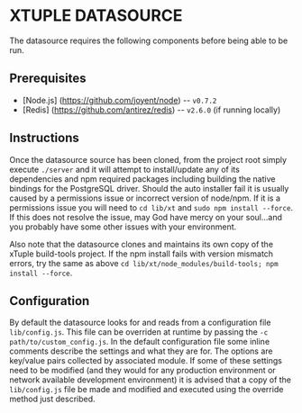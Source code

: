 XTUPLE DATASOURCE
=================

The datasource requires the following components before being able to be run.

Prerequisites
-------------

* [Node.js] (https://github.com/joyent/node) -- `v0.7.2`
* [Redis] (https://github.com/antirez/redis) -- `v2.6.0` (if running locally)

Instructions
------------  
  
Once the datasource source has been cloned, from the project root simply execute `./server` and it will attempt to install/update any of its dependencies and npm required packages including building the native bindings for the PostgreSQL driver. Should the auto installer fail it is usually caused by a permissions issue or incorrect version of node/npm. If it is a permissions issue you will need to `cd lib/xt` and `sudo npm install --force`. If this does not resolve the issue, may God have mercy on your soul...and you probably have some other issues with your environment.   

Also note that the datasource clones and maintains its own copy of the xTuple build-tools project. If the npm install fails with version mismatch errors, try the same as above `cd lib/xt/node_modules/build-tools; npm install --force`.

Configuration
-------------

By default the datasource looks for and reads from a configuration file `lib/config.js`. This file can be overriden at runtime by passing the `-c path/to/custom_config.js`. In the default configuration file some inline comments describe the settings and what they are for. The options are key/value pairs collected by associated module. If some of these settings need to be modified (and they would for any production environment or network available development environment) it is advised that a copy of the `lib/config.js` file be made and modified and executed using the override method just described.   
